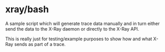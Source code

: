 # xray/bash

A sample script which will generate trace data manually and in turn either send the data to the X-Ray daemon or directly to the X-Ray API.

This is really just for testing/example purposes to show how and what X-Ray sends as part of a trace.
